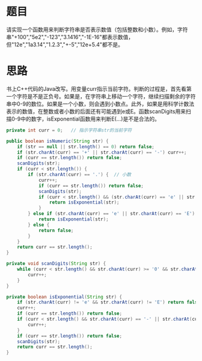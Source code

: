 # 题目

请实现一个函数用来判断字符串是否表示数值（包括整数和小数）。例如，字符串"+100","5e2","-123","3.1416","-1E-16"都表示数值，但"12e","1a3.14","1.2.3","+-5","12e+5.4"都不是。

# 思路

书上C++代码的Java改写。用变量curr指示当前字符。判断的过程是，首先看第一个字符是不是正负号。如果是，在字符串上移动一个字符，继续扫描剩余的字符串中0-9的数位。如果是一个小数，则会遇到小数点。此外，如果是用科学计数法表示的数值，在整数或者小数的后面还有可能遇到e或E。函数scanDigits用来扫描0-9中的数字，isExponential函数用来判断E(...)是不是合法的。

```java
private int curr = 0;	// 指示字符串str的当前字符

public boolean isNumeric(String str) {
    if (str == null || str.length() == 0) return false;
    if (str.charAt(curr) == '+' || str.charAt(curr) == '-') curr++;
    if (curr == str.length()) return false;
    scanDigits(str);
    if (curr < str.length()) {
        if (str.charAt(curr) == '.') {	// 小数
            curr++;
            if (curr == str.length()) return false;
            scanDigits(str);
            if (curr < str.length() && (str.charAt(curr) == 'e' || str.charAt(curr) == 'E')) {	// 这里是为了判断类似3.14e1的情况
                return isExponential(str);
            }
        } else if (str.charAt(curr) == 'e' || str.charAt(curr) == 'E') {	// 指数
            return isExponential(str);
        } else {
            return false;
        }
    }
    return curr == str.length();
}

private void scanDigits(String str) {
    while (curr < str.length() && str.charAt(curr) >= '0' && str.charAt(curr) <= '9') {
        curr++;
    }
}

private boolean isExponential(String str) {
    if (str.charAt(curr) != 'e' && str.charAt(curr) != 'E') return false;
    curr++;
    if (curr == str.length()) return false;
    if (curr < str.length() && str.charAt(curr) == '-' || str.charAt(curr) == '+'){
        curr++;
    }
    if (curr == str.length()) return false;
    scanDigits(str);
    return curr == str.length();
}
```

